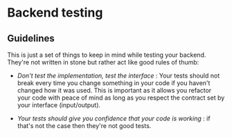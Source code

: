 # Backend testing

## Guidelines

This is just a set of things to keep in mind while testing your backend. They're not written in stone but rather act like good rules of thumb:

* _Don't test the implementation, test the interface_ : Your tests should not break every time you change something in your code if you haven't changed how it was used. This is important as it allows you refactor your code with peace of mind as long as you respect the contract set by your interface (input/output).

* _Your tests should give you confidence that your code is working_ : if that's not the case then they're not good tests.

